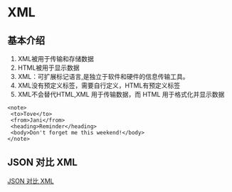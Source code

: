 # XML
## 基本介绍
   1. XML被用于传输和存储数据
   2. HTML被用于显示数据
   3. XML：可扩展标记语言,是独立于软件和硬件的信息传输工具。
   4. XML没有预定义标签，需要自行定义，HTML有预定义标签
   5. XML不会替代HTML,XML 用于传输数据，而 HTML 用于格式化并显示数据
   ```
   <note>
    <to>Tove</to>
    <from>Jani</from>
    <heading>Reminder</heading>
    <body>Don't forget me this weekend!</body>
   </note>
   ```
## JSON 对比 XML
   [JSON 对比 XML](https://www.cnblogs.com/SanMaoSpace/p/3139186.html)
